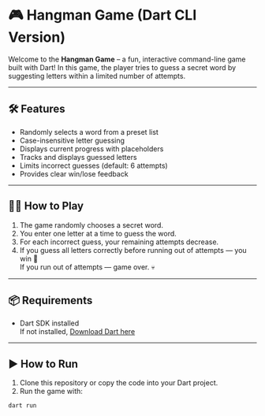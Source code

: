 # 🎮 Hangman Game (Dart CLI Version)

Welcome to the **Hangman Game** – a fun, interactive command-line game built with Dart! In this game, the player tries to guess a secret word by suggesting letters within a limited number of attempts.

---

## 🛠️ Features

- Randomly selects a word from a preset list
- Case-insensitive letter guessing
- Displays current progress with placeholders
- Tracks and displays guessed letters
- Limits incorrect guesses (default: 6 attempts)
- Provides clear win/lose feedback

---

## 🧑‍💻 How to Play

1. The game randomly chooses a secret word.
2. You enter one letter at a time to guess the word.
3. For each incorrect guess, your remaining attempts decrease.
4. If you guess all letters correctly before running out of attempts — you win 🎉  
   If you run out of attempts — game over. 💀


---

## 📦 Requirements

- Dart SDK installed  
  If not installed, [Download Dart here](https://dart.dev/get-dart)

---

## ▶️ How to Run

1. Clone this repository or copy the code into your Dart project.
2. Run the game with:

```bash
dart run
